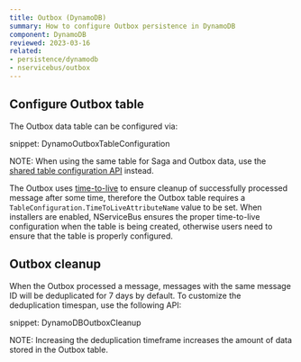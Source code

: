 ```yaml
---
title: Outbox (DynamoDB)
summary: How to configure Outbox persistence in DynamoDB
component: DynamoDB
reviewed: 2023-03-16
related:
- persistence/dynamodb
- nservicebus/outbox
---
```


## Configure Outbox table

The Outbox data table can be configured via:

snippet: DynamoOutboxTableConfiguration

NOTE: When using the same table for Saga and Outbox data, use the [shared table configuration API](/persistence/dynamodb/#usage-customizing-the-table-used) instead.

The Outbox uses [time-to-live](https://docs.aws.amazon.com/amazondynamodb/latest/developerguide/TTL.html) to ensure cleanup of successfully processed message after some time, therefore the Outbox table requires a `TableConfiguration.TimeToLiveAttributeName` value to be set. When installers are enabled, NServiceBus ensures the proper time-to-live configuration when the table is being created, otherwise users need to ensure that the table is properly configured.

## Outbox cleanup

When the Outbox processed a message, messages with the same message ID will be deduplicated for 7 days by default. To customize the deduplication timespan, use the following API:

snippet: DynamoDBOutboxCleanup

NOTE: Increasing the deduplication timeframe increases the amount of data stored in the Outbox table.


